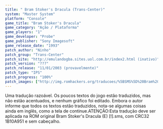 ```yaml
---
title: " Bram Stoker's Dracula (Trans-Center)"
system: "Master System"
platform: "Console"
game_title: "Bram Stoker's Dracula"
game_category: "Ação / Plataforma"
game_players: "1"
game_developer: "Probe"
game_publisher: "Sony Imagesoft"
game_release_date: "1993"
patch_author: "Ninho"
patch_group: "Trans-Center"
patch_site: "http://emulandogba.sites.uol.com.br/index2.html (inativo)"
patch_version: "???"
patch_release: "11/01/2003 (provavelmente)"
patch_type: "IPS"
patch_progress: "100%"
patch_images: ["http://img.romhackers.org/traducoes/%5BSMS%5D%20Bram%20Stoker's%20Dracula%20-%20Trans-Center%20-%201.png","http://img.romhackers.org/traducoes/%5BSMS%5D%20Bram%20Stoker's%20Dracula%20-%20Trans-Center%20-%202.png","http://img.romhackers.org/traducoes/%5BSMS%5D%20Bram%20Stoker's%20Dracula%20-%20Trans-Center%20-%203.png"]
---
```

Uma tradução razoável. Os poucos textos do jogo estão traduzidos, mas não estão acentuados, e nenhum gráfico foi editado. Embora o autor informe que todos os textos estão traduzidos, nota-se algumas coisas ainda em inglês, como a tela de continue.ATENÇÃO:Esta tradução deve ser aplicada na ROM original Bram Stoker's Dracula (E) [!].sms, com CRC32 1B10A951 e sem cabeçalho.